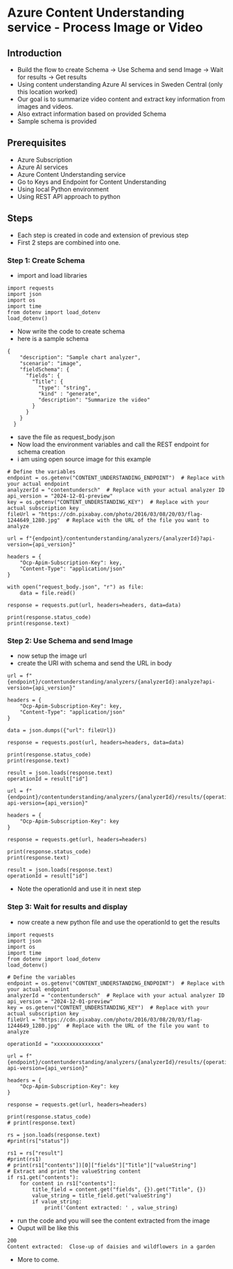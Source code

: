 # Azure Content Understanding service - Process Image or Video

## Introduction

- Build the flow to create Schema -> Use Schema and send Image -> Wait for results -> Get results
- Using content understanding Azure AI services in Sweden Central (only this location worked)
- Our goal is to summarize video content and extract key information from images and videos.
- Also extract information based on provided Schema
- Sample schema is provided

## Prerequisites

- Azure Subscription
- Azure AI services
- Azure Content Understanding service
- Go to Keys and Endpoint for Content Understanding
- Using local Python environment
- Using REST API approach to python

## Steps

- Each step is created in code and extension of previous step
- First 2 steps are combined into one.

### Step 1: Create Schema

- import and load libraries

```
import requests
import json
import os
import time
from dotenv import load_dotenv
load_dotenv()
```

- Now write the code to create schema
- here is a sample schema

```
{
    "description": "Sample chart analyzer",
    "scenario": "image",
    "fieldSchema": {
      "fields": {
        "Title": {
          "type": "string",
          "kind" : "generate",
          "description": "Summarize the video"
        }
      }
    }
  }
```

- save the file as request_body.json
- Now load the environment variables and call the REST endpoint for schema creation
- i am using open source image for this example

```
# Define the variables
endpoint = os.getenv("CONTENT_UNDERSTANDING_ENDPOINT")  # Replace with your actual endpoint
analyzerId = "contentundersch"  # Replace with your actual analyzer ID
api_version = "2024-12-01-preview"
key = os.getenv("CONTENT_UNDERSTANDING_KEY")  # Replace with your actual subscription key
fileUrl = "https://cdn.pixabay.com/photo/2016/03/08/20/03/flag-1244649_1280.jpg"  # Replace with the URL of the file you want to analyze

url = f"{endpoint}/contentunderstanding/analyzers/{analyzerId}?api-version={api_version}"

headers = {
    "Ocp-Apim-Subscription-Key": key,
    "Content-Type": "application/json"
}

with open("request_body.json", "r") as file:
    data = file.read()

response = requests.put(url, headers=headers, data=data)

print(response.status_code)
print(response.text)
```

### Step 2: Use Schema and send Image

- now setup the image url
- create the URI with schema and send the URL in body

```
url = f"{endpoint}/contentunderstanding/analyzers/{analyzerId}:analyze?api-version={api_version}"

headers = {
    "Ocp-Apim-Subscription-Key": key,
    "Content-Type": "application/json"
}

data = json.dumps({"url": fileUrl})

response = requests.post(url, headers=headers, data=data)

print(response.status_code)
print(response.text)

result = json.loads(response.text)
operationId = result["id"]

url = f"{endpoint}/contentunderstanding/analyzers/{analyzerId}/results/{operationId}?api-version={api_version}"

headers = {
    "Ocp-Apim-Subscription-Key": key
}

response = requests.get(url, headers=headers)

print(response.status_code)
print(response.text)

result = json.loads(response.text)
operationId = result["id"]
```

- Note the operationId and use it in next step

### Step 3: Wait for results and display

- now create a new python file and use the operationId to get the results

```
import requests
import json
import os
import time
from dotenv import load_dotenv
load_dotenv()

# Define the variables
endpoint = os.getenv("CONTENT_UNDERSTANDING_ENDPOINT")  # Replace with your actual endpoint
analyzerId = "contentundersch"  # Replace with your actual analyzer ID
api_version = "2024-12-01-preview"
key = os.getenv("CONTENT_UNDERSTANDING_KEY")  # Replace with your actual subscription key
fileUrl = "https://cdn.pixabay.com/photo/2016/03/08/20/03/flag-1244649_1280.jpg"  # Replace with the URL of the file you want to analyze

operationId = "xxxxxxxxxxxxxxx"

url = f"{endpoint}/contentunderstanding/analyzers/{analyzerId}/results/{operationId}?api-version={api_version}"

headers = {
    "Ocp-Apim-Subscription-Key": key
}

response = requests.get(url, headers=headers)

print(response.status_code)
# print(response.text)

rs = json.loads(response.text)
#print(rs["status"])

rs1 = rs["result"]
#print(rs1)
# print(rs1["contents"])[0]["fields"]["Title"]["valueString"]
# Extract and print the valueString content
if rs1.get("contents"):
    for content in rs1["contents"]:
        title_field = content.get("fields", {}).get("Title", {})
        value_string = title_field.get("valueString")
        if value_string:
            print('Content extracted: ' , value_string)
```

- run the code and you will see the content extracted from the image
- Ouput will be like this

```
200
Content extracted:  Close-up of daisies and wildflowers in a garden
```

- More to come.